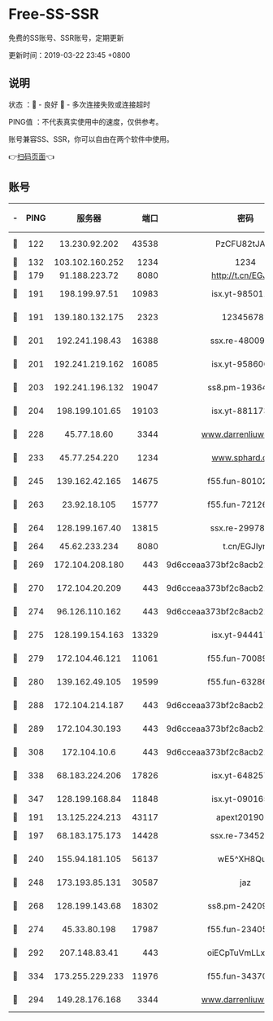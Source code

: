 # Free-SS-SSR

免费的SS账号、SSR账号，定期更新

更新时间：2019-03-22 23:45 +0800

## 说明

状态     ：🙂 - 良好 🙁 - 多次连接失败或连接超时

PING值   ：不代表真实使用中的速度，仅供参考。

账号兼容SS、SSR，你可以自由在两个软件中使用。

👉[扫码页面](https://liesauer.github.io/Free-SS-SSR/)👈

## 账号

|-|PING|服务器|端口|密码|加密方式|区域|
|:----:|:----:|:-----:|-----:|:----:|:----:|:----:|
|🙂|122|13.230.92.202|43538|PzCFU82tJAdZ|aes-256-cfb|JP|
|🙂|132|103.102.160.252|1234|1234|rc4-md5|JP|
|🙂|179|91.188.223.72|8080|http://t.cn/EGJIyrl|rc4-md5|RU|
|🙂|191|198.199.97.51|10983|isx.yt-98501151|aes-256-cfb|US|
|🙂|191|139.180.132.175|2323|123456789|aes-256-cfb|SG|
|🙂|201|192.241.198.43|16388|ssx.re-48009112|aes-256-cfb|US|
|🙂|201|192.241.219.162|16085|isx.yt-95860657|aes-256-cfb|US|
|🙂|203|192.241.196.132|19047|ss8.pm-19364994|aes-256-cfb|US|
|🙂|204|198.199.101.65|19103|isx.yt-88117366|aes-256-cfb|US|
|🙂|228|45.77.18.60|3344|www.darrenliuwei.com|aes-256-cfb|JP|
|🙂|233|45.77.254.220|1234|www.sphard.com|aes-256-cfb|SG|
|🙂|245|139.162.42.165|14675|f55.fun-80102385|aes-256-cfb|SG|
|🙂|263|23.92.18.105|15777|f55.fun-72126030|aes-256-cfb|US|
|🙂|264|128.199.167.40|13815|ssx.re-29978832|aes-256-cfb|SG|
|🙂|264|45.62.233.234|8080|t.cn/EGJIyrl|rc4-md5|CA|
|🙂|269|172.104.208.180|443|9d6cceaa373bf2c8acb22e60b6a58be6|aes-256-cfb|US|
|🙂|270|172.104.20.209|443|9d6cceaa373bf2c8acb22e60b6a58be6|aes-256-cfb|US|
|🙂|274|96.126.110.162|443|9d6cceaa373bf2c8acb22e60b6a58be6|aes-256-cfb|US|
|🙂|275|128.199.154.163|13329|isx.yt-94441732|aes-256-cfb|SG|
|🙂|279|172.104.46.121|11061|f55.fun-70089612|aes-256-cfb|SG|
|🙂|280|139.162.49.105|19599|f55.fun-63286751|aes-256-cfb|SG|
|🙂|288|172.104.214.187|443|9d6cceaa373bf2c8acb22e60b6a58be6|aes-256-cfb|US|
|🙂|289|172.104.30.193|443|9d6cceaa373bf2c8acb22e60b6a58be6|aes-256-cfb|US|
|🙂|308|172.104.10.6|443|9d6cceaa373bf2c8acb22e60b6a58be6|aes-256-cfb|US|
|🙂|338|68.183.224.206|17826|isx.yt-64825749|aes-256-cfb|SG|
|🙂|347|128.199.168.84|11848|isx.yt-09016510|aes-256-cfb|SG|
|🙂|191|13.125.224.213|43117|apext2019005|chacha20|KR|
|🙂|197|68.183.175.173|14428|ssx.re-73452986|aes-256-cfb|US|
|🙂|240|155.94.181.105|56137|wE5^XH8Quw|aes-256-cfb|US|
|🙂|248|173.193.85.131|30587|jaz|aes-256-cfb|US|
|🙂|268|128.199.143.68|18302|ss8.pm-24209175|aes-256-cfb|SG|
|🙂|274|45.33.80.198|17987|f55.fun-23405054|aes-256-cfb|US|
|🙂|292|207.148.83.41|443|oiECpTuVmLLxk4Ts|aes-256-cfb|AU|
|🙂|334|173.255.229.233|11976|f55.fun-34370951|aes-256-cfb|US|
|🙁|294|149.28.176.168|3344|www.darrenliuwei.com|aes-256-cfb|AU|
